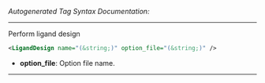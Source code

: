 <!-- THIS IS AN AUTOGENERATED FILE: Don't edit it directly, instead change the schema definition in the code itself. -->

_Autogenerated Tag Syntax Documentation:_

---
Perform ligand design

```xml
<LigandDesign name="(&string;)" option_file="(&string;)" />
```

-   **option_file**: Option file name.

---
